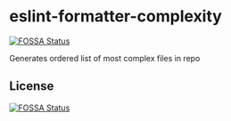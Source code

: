 # eslint-formatter-complexity
[![FOSSA Status](https://app.fossa.io/api/projects/git%2Bgithub.com%2Fmlennox%2Feslint-formatter-complexity.svg?type=shield)](https://app.fossa.io/projects/git%2Bgithub.com%2Fmlennox%2Feslint-formatter-complexity?ref=badge_shield)

Generates ordered list of most complex files in repo


## License
[![FOSSA Status](https://app.fossa.io/api/projects/git%2Bgithub.com%2Fmlennox%2Feslint-formatter-complexity.svg?type=large)](https://app.fossa.io/projects/git%2Bgithub.com%2Fmlennox%2Feslint-formatter-complexity?ref=badge_large)